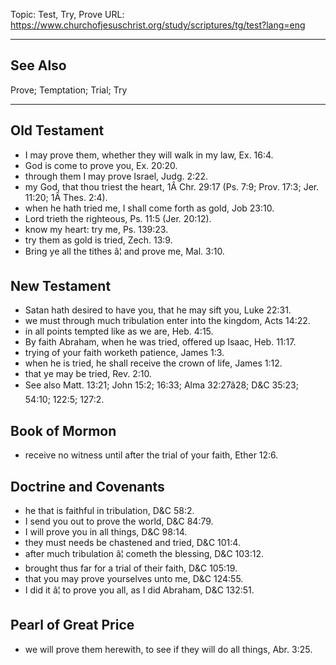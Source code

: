 Topic: Test, Try, Prove
URL: https://www.churchofjesuschrist.org/study/scriptures/tg/test?lang=eng

---

## See Also

Prove; Temptation; Trial; Try

---

## Old Testament

- I may prove them, whether they will walk in my law, Ex. 16:4.
- God is come to prove you, Ex. 20:20.
- through them I may prove Israel, Judg. 2:22.
- my God, that thou triest the heart, 1Â Chr. 29:17 (Ps. 7:9; Prov. 17:3; Jer. 11:20; 1Â Thes. 2:4).
- when he hath tried me, I shall come forth as gold, Job 23:10.
- Lord trieth the righteous, Ps. 11:5 (Jer. 20:12).
- know my heart: try me, Ps. 139:23.
- try them as gold is tried, Zech. 13:9.
- Bring ye all the tithes â¦ and prove me, Mal. 3:10.

## New Testament

- Satan hath desired to have you, that he may sift you, Luke 22:31.
- we must through much tribulation enter into the kingdom, Acts 14:22.
- in all points tempted like as we are, Heb. 4:15.
- By faith Abraham, when he was tried, offered up Isaac, Heb. 11:17.
- trying of your faith worketh patience, James 1:3.
- when he is tried, he shall receive the crown of life, James 1:12.
- that ye may be tried, Rev. 2:10.
- See also Matt. 13:21; John 15:2; 16:33; Alma 32:27â28; D&C 35:23; 54:10; 122:5; 127:2.

## Book of Mormon

- receive no witness until after the trial of your faith, Ether 12:6.

## Doctrine and Covenants

- he that is faithful in tribulation, D&C 58:2.
- I send you out to prove the world, D&C 84:79.
- I will prove you in all things, D&C 98:14.
- they must needs be chastened and tried, D&C 101:4.
- after much tribulation â¦ cometh the blessing, D&C 103:12.
- brought thus far for a trial of their faith, D&C 105:19.
- that you may prove yourselves unto me, D&C 124:55.
- I did it â¦ to prove you all, as I did Abraham, D&C 132:51.

## Pearl of Great Price

- we will prove them herewith, to see if they will do all things, Abr. 3:25.

